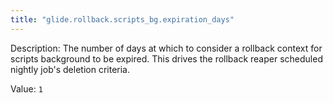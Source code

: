 ```yaml
---
title: "glide.rollback.scripts_bg.expiration_days"
---
```


Description: The number of days at which to consider a rollback context for scripts background to be expired. This drives the rollback reaper scheduled nightly job's deletion criteria.

Value: `1`